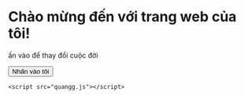 <!DOCTYPE html>
<html lang="vi">
<head>
    <title>Trang Web Đơn Giản</title>
    <link rel="stylesheet" href="quangg.css">
</head>
<body>
    <h1>Chào mừng đến với trang web của tôi!</h1>
    <div id="hien" >ấn vào để thay đổi cuộc đời </div></p>
    <button onclick="doichu()">Nhấn vào tôi</button>

    <script src="quangg.js"></script>
</body>
</html>
